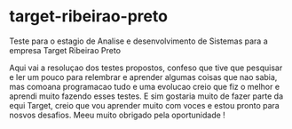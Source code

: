 # target-ribeirao-preto
Teste para o estagio de Analise e desenvolvimento de Sistemas para a empresa Target Ribeirao Preto

Aqui vai a resoluçao dos testes propostos, confeso que tive que pesquisar e ler um pouco para relembrar e aprender algumas coisas que nao sabia, mas comoana programacao tudo e uma evolucao creio que fiz o melhor e aprendi muito fazendo esses testes.
  E sim gostaria muito de fazer parte da equi Target, creio que vou aprender muito com voces e estou pronto para nosvos desafios.
  Meeu muito obrigado pela oportunidade !
